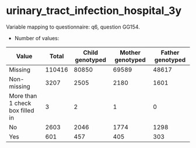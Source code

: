 # urinary_tract_infection_hospital_3y
Variable mapping to questionnaire: q6, question GG154.
- Number of values:

| Value | Total | Child genotyped | Mother genotyped | Father genotyped |
| ----- | ----- | --------------- | ---------------- | ---------------- |
| Missing | 110416 | 80850 | 69589 | 48617 |
| Non-missing | 3207 | 2505 | 2180 | 1601 |
| More than 1 check box filled in | 3 | 2 | 1 |0 |
| No | 2603 | 2046 | 1774 |1298 |
| Yes | 601 | 457 | 405 |303 |



